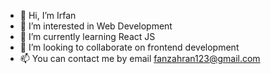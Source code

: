 - 👋 Hi, I’m Irfan
- 👀 I’m interested in Web Development
- 🌱 I’m currently learning React JS
- 💞️ I’m looking to collaborate on frontend development
- 📫 You can contact me by email fanzahran123@gmail.com

<!---
irfan-za/irfan-za is a ✨ special ✨ repository because its `README.md` (this file) appears on your GitHub profile.
You can click the Preview link to take a look at your changes.
--->
